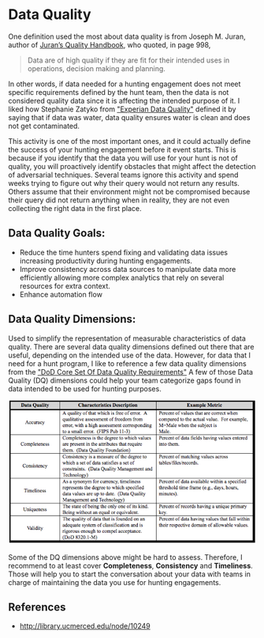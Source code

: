 # Data Quality
 
One definition used the most about data quality is from Joseph M. Juran, author of [Juran’s Quality Handbook](https://www.amazon.com/Jurans-Quality-Handbook-Joseph-Juran/dp/007034003X/ref=pd_lpo_sbs_14_img_2?_encoding=UTF8&psc=1&refRID=GD9GCVSAQAHY7AC6XGC8), who quoted, in page 998,
> Data are of high quality if they are fit for their intended uses in operations, decision making and planning.

In other words, if data needed for a hunting engagement does not meet specific requirements defined by the hunt team, then the data is not considered quality data since it is affecting the intended purpose of it. I liked how Stephanie Zatyko from ["Experian Data Quality"](https://www.edq.com/blog/data-quality-vs-data-governance/) defined it by saying that if data was water, data quality ensures water is clean and does not get contaminated.

This activity is one of the most important ones, and it could actually define the success of your hunting engagement before it event starts. This is because if you identify that the data you will use for your hunt is not of quality, you will proactively identify obstacles that might affect the detection of adversarial techniques. Several teams ignore this activity and spend weeks trying to figure out why their query would not return any results. Others assume that their environment might not be compromised because their query did not return anything when in reality, they are not even collecting the right data in the first place.

## Data Quality Goals:

* Reduce the time hunters spend fixing and validating data issues increasing productivity during hunting engagements.
* Improve consistency across data sources to manipulate data more efficiently allowing more complex analytics that rely on several resources for extra context.
* Enhance automation flow

## Data Quality Dimensions:

Used to simplify the representation of measurable characteristics of data quality. There are several data quality dimensions defined out there that are useful, depending on the intended use of the data. However, for data that I need for a hunt program, I like to reference a few data quality dimensions from the ["DoD Core Set Of Data Quality Requirements"](https://medium.com/r/?url=http%3A%2F%2Fmitiq.mit.edu%2FICIQ%2FDocuments%2FIQ%2520Conference%25201996%2FPapers%2FDODGuidelinesonDataQualityManagement.pdf) A few of those Data Quality (DQ) dimensions could help your team categorize gaps found in data intended to be used for hunting purposes.

![](../images/DATA_QUALITY_DIMENSIONS.png)

Some of the DQ dimensions above might be hard to assess. Therefore, I recommend to at least cover **Completeness**, **Consistency** and **Timeliness**. Those will help you to start the conversation about your data with teams in charge of maintaining the data you use for hunting engagements.

## References

* http://library.ucmerced.edu/node/10249
